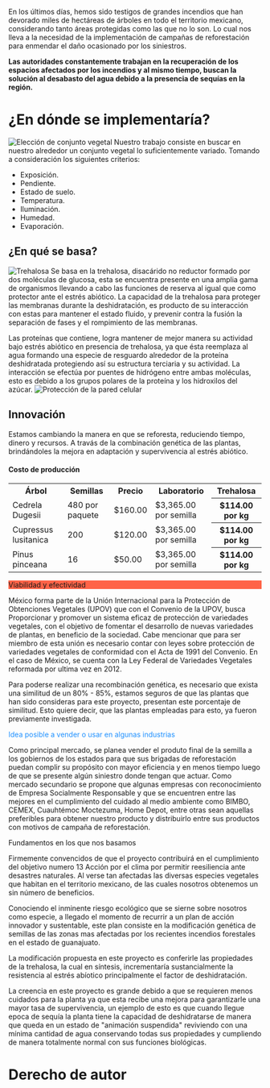 En los últimos días, hemos sido testigos de grandes incendios que han devorado miles de hectáreas de árboles en todo el territorio mexicano, considerando tanto áreas protegidas como las que no lo son. Lo cual nos lleva a la necesidad de la implementación de campañas de reforestación para enmendar el daño ocasionado por los siniestros.

**Las autoridades constantemente trabajan en la recuperación de los espacios afectados por los incendios y al mismo tiempo, buscan la solución al desabasto del agua debido a la presencia de sequías en la región.**

# ¿En dónde se implementaría?
![Elección de conjunto vegetal](http://cuentame.inegi.org.mx/monografias/imagenes/relieve/rel_gto.jpg)
Nuestro trabajo consiste en buscar en nuestro alrededor un conjunto vegetal lo suficientemente variado. Tomando a consideración los siguientes criterios:
* Exposición.
* Pendiente.
* Estado de suelo. 
* Temperatura. 
* Iluminación.
* Humedad. 
* Evaporación. 

## ¿En qué se basa?
![Trehalosa](http://www.ehu.eus/biomoleculas/hc/jpg/disacanim.gif)
Se basa en la trehalosa, disacárido no reductor formado por dos moléculas de glucosa, esta se encuentra presente en una amplia gama de organismos llevando a cabo las funciones de  reserva al igual que como protector ante el estrés abiótico. La capacidad de la trehalosa para proteger las membranas durante la deshidratación, es producto de su interacción con estas para mantener el estado fluido, y prevenir contra la fusión la separación de fases y el rompimiento de las membranas.

Las proteínas que contiene, logra mantener de mejor manera su actividad bajo estrés abiótico en presencia de trehalosa, ya que ésta reemplaza al agua formando una especie de resguardo alrededor de la proteína deshidratada protegiendo así su estructura terciaria y su actividad. La interacción se efectúa por puentes de hidrógeno entre ambas moléculas, esto es debido a los grupos polares de la proteína y los hidroxilos del azúcar. ![Protección de la pared celular](http://bibliotecadigital.uca.edu.ar/greenstone/collect/tesis/tmp/efecto-trehalosa-adn-bovino-22_2.jpg)

## Innovación
Estamos cambiando la manera en que se reforesta, reduciendo tiempo, dinero y recursos. A travás de la combinación genética de las plantas, brindándoles la mejora en adaptación y supervivencia al estrés abiótico. 

#### Costo de producción
<table style="width:100%">
  <tr>
    <th>Árbol</th>
    <th>Semillas</th>
    <th>Precio</th>
    <th>Laboratorio</th>
    <th>Trehalosa</th> 
  </tr>
  <tr>
    <td>Cedrela Dugesii</td>
    <td>480 por paquete</td> 
    <td>$160.00</td>
    <td>$3,365.00 por semilla</td>
    <th>$114.00 por kg</th> 
  </tr>
  <tr>
    <td>Cupressus lusitanica</td>
    <td>200</td> 
    <td>$120.00</td>
    <td>$3,365.00 por semilla</td>
    <th>$114.00 por kg</th> 
  </tr>
  <tr>
    <td>Pinus pinceana</td>
    <td>16</td>
    <td>$50.00</td>
    <td>$3,365.00 por semilla</td>
    <th>$114.00 por kg</th> 
  </tr>
  </table>
  
<p style="background-color:Tomato;">Viabilidad y efectividad</p> 
México forma parte de la Unión Internacional para la Protección de Obtenciones Vegetales (UPOV) que con el Convenio de la
UPOV, busca Proporcionar y promover un sistema eficaz de protección de variedades vegetales, con el objetivo de fomentar
el desarrollo de nuevas variedades de plantas, en beneficio de la sociedad. Cabe mencionar que para ser miembro de esta
unión es necesario contar con leyes sobre protección de variedades vegetales de conformidad con el Acta de 1991 del 
Convenio. En el caso de México, se cuenta con la Ley Federal de Variedades Vegetales reformada por ultima vez en 2012.

Para poderse realizar una recombinación genética, es necesario que exista una similitud de un 80% - 85%, estamos seguros de que las plantas que han sido consideras para este proyecto, presentan este porcentaje de similitud. Esto quiere decir, que las plantas empleadas para esto, ya fueron previamente investigada. 

<p style="color:DodgerBlue;">Idea posible a vender o usar en algunas industrias</p>
Como principal mercado, se planea vender el produto final de la semilla a los gobiernos de los estados para que sus brigadas de reforestación puedan complir su propósito con mayor eficiencia y en menos tiempo luego de que se presente algún siniestro donde tengan que actuar. Como mercado secundario se propone que algunas empresas con reconocimiento de Empresa Socialmente Responsable y que se encuentren entre las mejores en el cumplimiento del cuidado al medio ambiente como BIMBO, CEMEX, Cuauhtémoc Moctezuma, Home Depot, entre otras sean aquellas preferibles para obtener nuestro producto y distribuirlo entre sus productos con motivos de campaña de reforestación.  


 Fundamentos en los que nos basamos

Firmemente convencidos de que el proyecto contribuirá en el cumplimiento del objetivo numero 13 Acción por el clima por permitir reesiliencia ante desastres naturales. Al verse tan afectadas las diversas especies vegetales que habitan en el territorio mexicano, de las cuales nosotros obtenemos un sin número de beneficios.

Conociendo el inminente riesgo ecológico que se sierne sobre nosotros como especie, a llegado el momento de recurrir a un plan de acción innovador y sustentable, este plan consiste en la modificación genética de semillas de las zonas mas afectadas por los recientes incendios forestales en el estado de guanajuato.

La modificación propuesta en este proyecto es conferirle las propiedades de la trehalosa, la cual en síntesis, incrementaría sustancialmente la resistencia al estrés abíotico principalmente el factor de deshidratación.

La creencia en este proyecto es grande debido a que se requieren menos cuidados para la planta ya que esta recibe una mejora para garantizarle una mayor tasa de supervivencia, un ejemplo de esto es que cuando llegue epoca de sequía la planta tiene la capacidad de deshidratarse de manera que queda en un estado de "animación suspendida" reviviendo con una mínima cantidad de agua conservando todas sus propiedades y cumpliendo de manera totalmente normal con sus funciones biológicas.

# Derecho de autor

